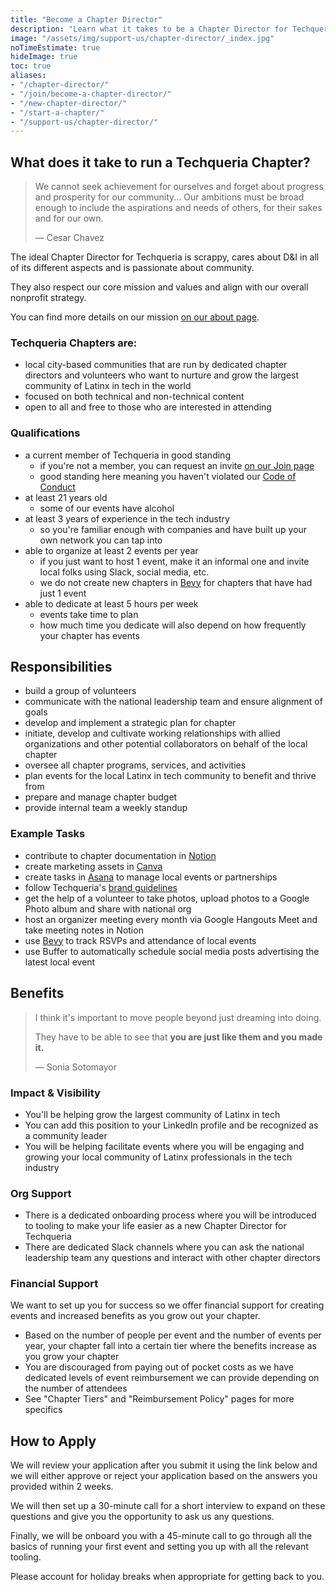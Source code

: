 ```yaml
---
title: "Become a Chapter Director"
description: "Learn what it takes to be a Chapter Director for Techqueria and apply to become one."
image: "/assets/img/support-us/chapter-director/_index.jpg"
noTimeEstimate: true
hideImage: true
toc: true
aliases:
- "/chapter-director/"
- "/join/become-a-chapter-director/"
- "/new-chapter-director/"
- "/start-a-chapter/"
- "/support-us/chapter-director/"
---
```


## What does it take to run a Techqueria Chapter?

> We cannot seek achievement for ourselves and forget about progress and prosperity for our community... Our ambitions must be broad enough to include the aspirations and needs of others, for their sakes and for our own.
>
> — Cesar Chavez

The ideal Chapter Director for Techqueria is scrappy, cares about D&I in all of its different aspects and is passionate about community.

They also respect our core mission and values and align with our overall nonprofit strategy.

You can find more details on our mission [on our about page](/about/).

### Techqueria Chapters are:

- local city-based communities that are run by dedicated chapter directors and volunteers who want to nurture and grow the largest community of Latinx in tech in the world
- focused on both technical and non-technical content
- open to all and free to those who are interested in attending

### Qualifications

- a current member of Techqueria in good standing
  - if you're not a member, you can request an invite [on our Join page](/join/)
  - good standing here meaning you haven't violated our [Code of Conduct](/about/code-of-conduct/)
- at least 21 years old
  - some of our events have alcohol
- at least 3 years of experience in the tech industry
  - so you're familiar enough with companies and have built up your own network you can tap into
- able to organize at least 2 events per year
  - if you just want to host 1 event, make it an informal one and invite local folks using Slack, social media, etc.
  - we do not create new chapters in [Bevy](https://events.techqueria.org) for chapters that have had just 1 event
- able to dedicate at least 5 hours per week
  - events take time to plan
  - how much time you dedicate will also depend on how frequently your chapter has events

## Responsibilities

- build a group of volunteers
- communicate with the national leadership team and ensure alignment of goals
- develop and implement a strategic plan for chapter
- initiate, develop and cultivate working relationships with allied organizations and other potential collaborators on behalf of the local chapter
- oversee all chapter programs, services, and activities
- plan events for the local Latinx in tech community to benefit and thrive from
- prepare and manage chapter budget
- provide internal team a weekly standup

### Example Tasks

- contribute to chapter documentation in [Notion](https://notion.so)
- create marketing assets in [Canva](https://canva.com)
- create tasks in [Asana](https://asana.com) to manage local events or partnerships
- follow Techqueria's [brand guidelines](/brand/)
- get the help of a volunteer to take photos, upload photos to a Google Photo album and share with national org
- host an organizer meeting every month via Google Hangouts Meet and take meeting notes in Notion
- use [Bevy](https://events.techqueria.org) to track RSVPs and attendance of local events
- use Buffer to automatically schedule social media posts advertising the latest local event

## Benefits

> I think it's important to move people beyond just dreaming into doing.
>
> They have to be able to see that **you are just like them and you made it.**
>
> — Sonia Sotomayor

### Impact & Visibility

- You'll be helping grow the largest community of Latinx in tech
- You can add this position to your LinkedIn profile and be recognized as a community leader
- You will be helping facilitate events where you will be engaging and growing your local community of Latinx professionals in the tech industry

### Org Support

- There is a dedicated onboarding process where you will be introduced to tooling to make your life easier as a new Chapter Director for Techqueria
- There are dedicated Slack channels where you can ask the national leadership team any questions and interact with other chapter directors

### Financial Support

We want to set up you for success so we offer financial support for creating events and increased benefits as you grow out your chapter.

- Based on the number of people per event and the number of events per year, your chapter fall into a certain tier where the benefits increase as you grow your chapter
- You are discouraged from paying out of pocket costs as we have dedicated levels of event reimbursement we can provide depending on the number of attendees
- See "Chapter Tiers" and "Reimbursement Policy" pages for more specifics

## How to Apply

We will review your application after you submit it using the link below and we will either approve or reject your application based on the answers you provided within 2 weeks.

We will then set up a 30-minute call for a short interview to expand on these questions and give you the opportunity to ask us any questions.

Finally, we will be onboard you with a 45-minute call to go through all the basics of running your first event and setting you up with all the relevant tooling.

Please account for holiday breaks when appropriate for getting back to you.
